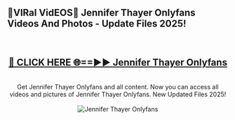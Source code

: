 <h2>🔴VIRal VidEOS🔴 Jennifer Thayer Onlyfans Videos And Photos - Update Files 2025!</h2>
<br>
<div align="center">
<h2><a href="https://virallinks.top/odZfE0" rel="nofollow">🔴 CLICK HERE 🌐==►► Jennifer Thayer Onlyfans</a></h2>
<br>
Get Jennifer Thayer Onlyfans and all content. Now you can access all videos and pictures of Jennifer Thayer Onlyfans. New Updated Files 2025!
<br>
<br>
<a href="https://virallinks.top/odZfE0" rel="nofollow" data-target="animated-image.originalLink"><img src="https://i.imgur.com/dJHk4Zq.gif)" alt="Jennifer Thayer Onlyfans" style="max-width: 100%; display: inline-block;" data-target="animated-image.originalImage"></a>
</div>
<br>
